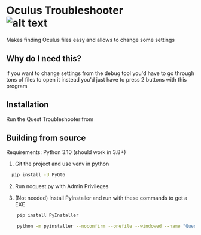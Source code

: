 
#  Oculus Troubleshooter &emsp; &emsp; &emsp; &emsp; &emsp; ![alt text](https://github.com/OceanOC/Quest-Troubleshooter/blob/main/icon.ico "Icon")

Makes finding Oculus files easy and allows to change some settings


## Why do I need this?

if you want to change settings from the debug tool you'd have to go through tons of files to open it instead you'd just have to press 2 buttons with this program
## Installation

Run the Quest Troubleshooter from 
    
## Building from source

Requirements: Python 3.10 (should work in 3.8+)

1. Git the project and use venv in python

```bash
  pip install -U PyQt6
```
2. Run noquest.py with Admin Privileges

3. (Not needed) Install PyInstaller and run with these commands to get a EXE

```bash
    pip install PyInstaller

    python -m pyinstaller --noconfirm --onefile --windowed --name "Quest Troubleshooter" --clean --uac-admin --add-data "(path to PyQt6 folder)"  "(Path to noquest.py)"
```
